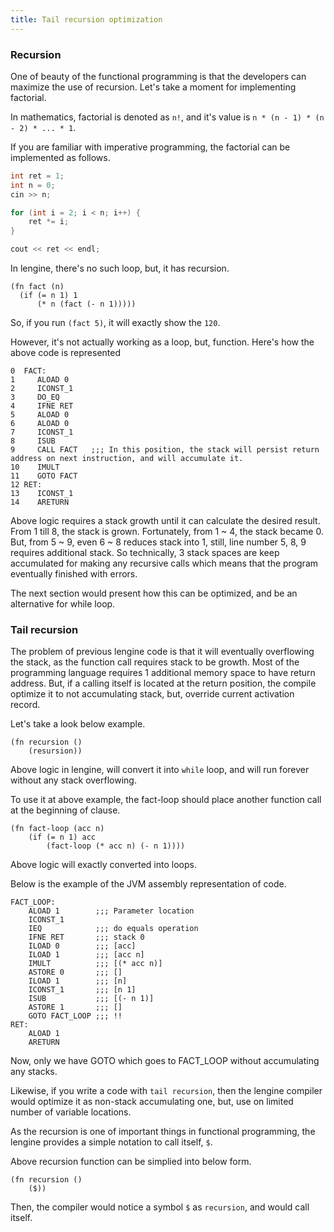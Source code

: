 ```yaml
---
title: Tail recursion optimization
---
```


### Recursion

One of beauty of the functional programming is that the developers can maximize the use of recursion. Let's take a moment for implementing factorial.

In mathematics, factorial is denoted as `n!`, and it's value is `n * (n - 1) * (n - 2) * ... * 1`.

If you are familiar with imperative programming, the factorial can be implemented as follows.

```c++
int ret = 1;
int n = 0;
cin >> n;

for (int i = 2; i < n; i++) {
    ret *= i;
}

cout << ret << endl;
```

In lengine, there's no such loop, but, it has recursion.

```lengine
(fn fact (n) 
  (if (= n 1) 1
      (* n (fact (- n 1)))))
```

So, if you run `(fact 5)`, it will exactly show the `120`.

However, it's not actually working as a loop, but, function.
Here's how the above code is represented

```jvm
0  FACT:
1     ALOAD 0
2     ICONST_1
3     DO_EQ
4     IFNE RET
5     ALOAD 0
6     ALOAD 0
7     ICONST_1
8     ISUB
9     CALL FACT   ;;; In this position, the stack will persist return address on next instruction, and will accumulate it.
10    IMULT
11    GOTO FACT
12 RET:
13    ICONST_1
14    ARETURN

```

Above logic requires a stack growth until it can calculate the desired result. From 1 till 8, the stack is grown. Fortunately, from 1 ~ 4, the stack became 0. But, from 5 ~ 9, even 6 ~ 8 reduces stack into 1, still, line number 5, 8, 9 requires additional stack. So technically, 3 stack spaces are keep accumulated for making any recursive calls which means that the program eventually finished with errors.

The next section would present how this can be optimized, and be an alternative for while loop.

### Tail recursion

The problem of previous lengine code is that it will eventually overflowing the stack, as the function call requires stack to be growth.
Most of the programming language requires 1 additional memory space to have return address. But, if a calling itself is located at the return position, the compile optimize it to not accumulating stack, but, override current activation record.

Let's take a look below example.

```
(fn recursion ()
    (resursion))
```

Above logic in lengine, will convert it into `while` loop, and will run forever without any stack overflowing.

To use it at above example, the fact-loop should place another function call at the beginning of clause.

```
(fn fact-loop (acc n)
    (if (= n 1) acc
        (fact-loop (* acc n) (- n 1))))
```

Above logic will exactly converted into loops.

Below is the example of the JVM assembly representation of code.

```jvm
FACT_LOOP:
    ALOAD 1        ;;; Parameter location
    ICONST_1
    IEQ            ;;; do equals operation
    IFNE RET       ;;; stack 0
    ILOAD 0        ;;; [acc]
    ILOAD 1        ;;; [acc n]
    IMULT          ;;; [(* acc n)]
    ASTORE 0       ;;; []
    ILOAD 1        ;;; [n]
    ICONST_1       ;;; [n 1]
    ISUB           ;;; [(- n 1)]
    ASTORE 1       ;;; []
    GOTO FACT_LOOP ;;; !!
RET:
    ALOAD 1
    ARETURN
```

Now, only we have GOTO which goes to FACT_LOOP without accumulating any stacks.

Likewise, if you write a code with `tail recursion`, then the lengine compiler would optimize it as non-stack accumulating one, but, use on limited number of variable locations.

As the recursion is one of important things in functional programming, the lengine provides a simple notation to call itself, `$`.

Above recursion function can be simplied into below form.

```
(fn recursion ()
    ($))
```

Then, the compiler would notice a symbol `$` as `recursion`, and would call itself.

